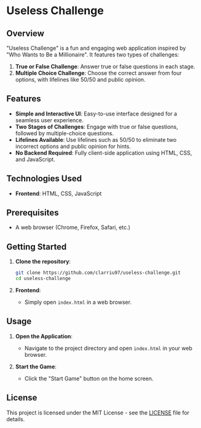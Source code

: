 # Useless Challenge

## Overview

"Useless Challenge" is a fun and engaging web application inspired by "Who Wants to Be a Millionaire". It features two types of challenges:

1. **True or False Challenge**: Answer true or false questions in each stage.
2. **Multiple Choice Challenge**: Choose the correct answer from four options, with lifelines like 50/50 and public opinion.

## Features

- **Simple and Interactive UI**: Easy-to-use interface designed for a seamless user experience.
- **Two Stages of Challenges**: Engage with true or false questions, followed by multiple-choice questions.
- **Lifelines Available**: Use lifelines such as 50/50 to eliminate two incorrect options and public opinion for hints.
- **No Backend Required**: Fully client-side application using HTML, CSS, and JavaScript.

## Technologies Used

- **Frontend**: HTML, CSS, JavaScript

## Prerequisites

- A web browser (Chrome, Firefox, Safari, etc.)

## Getting Started

1. **Clone the repository**:
    ```bash
    git clone https://github.com/clarriu97/useless-challenge.git
    cd useless-challenge
    ```

2. **Frontend**:
    - Simply open `index.html` in a web browser.

## Usage

1. **Open the Application**:
    - Navigate to the project directory and open `index.html` in your web browser.
    
2. **Start the Game**:
    - Click the "Start Game" button on the home screen.

## License

This project is licensed under the MIT License - see the [LICENSE](LICENSE) file for details.
